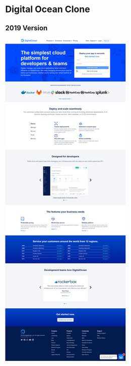 # Digital Ocean Clone

## 2019 Version
![2019 Version](/img/digital-ocean-2019-preview.png "2019 Version")
